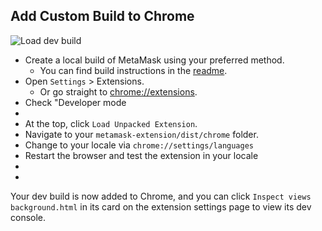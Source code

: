 ## Add Custom Build to Chrome

![Load dev build](./load-dev-build-chrome.gif)

* Create a local build of MetaMask using your preferred method.
  * You can find build instructions in the [readme](https://github.com/MetaMask/metamask-extension#readme).
* Open `Settings` > Extensions.
  * Or go straight to [chrome://extensions](chrome://extensions).
* Check "Developer mode
*
* At the top, click `Load Unpacked Extension`.
* Navigate to your `metamask-extension/dist/chrome` folder.
* Change to your locale via `chrome://settings/languages`
* Restart the browser and test the extension in your locale
*
*

Your dev build is now added to Chrome, and you can click `Inspect views
background.html` in its card on the extension settings page to view its dev console.

